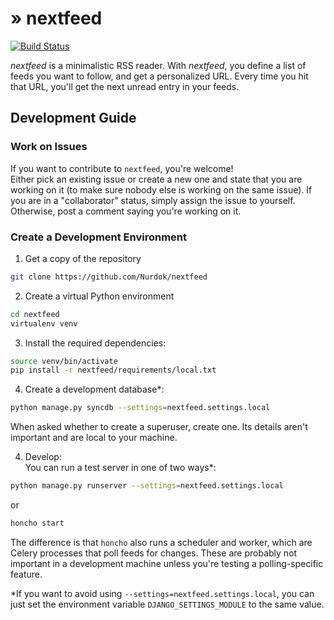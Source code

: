 # » nextfeed

[![Build Status](https://travis-ci.org/Nurdok/nextfeed.png?branch=master)](https://travis-ci.org/Nurdok/nextfeed)

*nextfeed* is a minimalistic RSS reader.
With *nextfeed*, you define a list of feeds you want to follow, and get a 
personalized URL. Every time you hit that URL, you'll get the next unread 
entry in your feeds.


## Development Guide

### Work on Issues

If you want to contribute to `nextfeed`, you're welcome!  
Either pick an existing issue or create a new one and state that you are
working on it (to make sure nobody else is working on the same issue). If you 
are in a "collaborator" status, simply assign the issue to yourself. 
Otherwise, post a comment saying you're working on it.

### Create a Development Environment

1. Get a copy of the repository
```bash
git clone https://github.com/Nurdok/nextfeed
```

2. Create a virtual Python environment
```bash
cd nextfeed
virtualenv venv
```

3. Install the required dependencies:
```bash
source venv/bin/activate
pip install -r nextfeed/requirements/local.txt
```

4. Create a development database*: 
```bash
python manage.py syncdb --settings=nextfeed.settings.local
```
When asked whether to create a superuser, create one. Its details aren't 
important and are local to your machine.

4. Develop:  
You can run a test server in one of two ways*:  
```bash
python manage.py runserver --settings=nextfeed.settings.local
```
or  
```bash
honcho start
```
The difference is that `honcho` also runs a scheduler and worker, which are
Celery processes that poll feeds for changes. These are probably not important
in a development machine unless you're testing a polling-specific feature.

*If you want to avoid using `--settings=nextfeed.settings.local`, you can 
just set the environment variable `DJANGO_SETTINGS_MODULE` to the same value.




